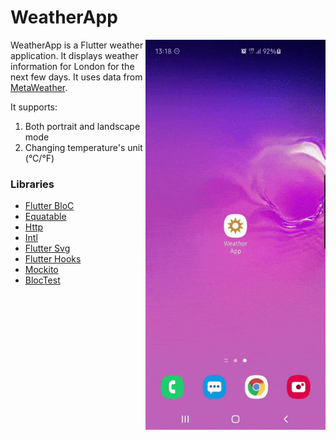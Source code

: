 # WeatherApp
<img align="right" src="https://github.com/Nathidius/weather_app/blob/main/preview.gif" alt="A demo illustraating the UI of the app" width="288" height="624" style="display: inline; float: right"/>

WeatherApp is a Flutter weather application. It displays weather information for London for the next few days.
It uses data from [MetaWeather](https://www.metaweather.com/api/).

It supports:
1. Both portrait and landscape mode
2. Changing temperature's unit (°C/°F)

### Libraries
* [Flutter BloC][bloc]
* [Equatable][equatable]
* [Http][http]
* [Intl][intl]
* [Flutter Svg][flutter_svg]
* [Flutter Hooks][flutter_hooks]
* [Mockito][mockito]
* [BlocTest][bloc_test]

[bloc]: https://bloclibrary.dev/#/
[equatable]: https://pub.dev/packages/equatable
[http]: https://pub.dev/packages/http
[intl]: https://pub.dev/packages/intl
[flutter_svg]: https://pub.dev/packages/flutter_svg
[flutter_hooks]: https://pub.dev/packages/flutter_hooks
[mockito]: https://pub.dev/packages/mockito
[bloc_test]: https://pub.dev/packages/bloc_test
